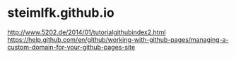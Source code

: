 # steimlfk.github.io

http://www.5202.de/2014/01/tutorialgithubindex2.html
https://help.github.com/en/github/working-with-github-pages/managing-a-custom-domain-for-your-github-pages-site
